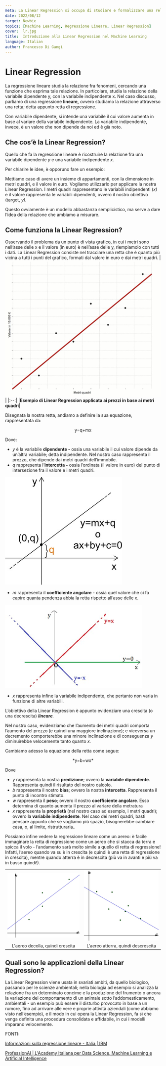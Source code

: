 ```yaml
---
meta: La Linear Regression si occupa di studiare e formalizzare una relazione fra fenomeni, con una funzione che esprime tale relazione.
date: 2022/08/12
target: Newbie 
topics: [Machine Learning, Regressione Lineare, Linear Regression] 
cover:  lr.jpg
title:  Introduzione alla Linear Regression nel Machine Learning
language: Italian
author: Francesco Di Gangi
---
```

# Linear Regression

La regressione lineare studia la relazione fra fenomeni, cercando una funzione che esprima tale relazione. In particolare, studia la relazione della variabile dipendente y, con la variabile indipendente x. Nel caso discusso, parliamo di una regressione **lineare,** ovvero studiamo la relazione attraverso una retta; detta appunto retta di regressione.

Con variabile dipendente, si intende una variabile il cui valore aumenta in base al variare della variabile indipendente. La variabile indipendente, invece, è un valore che non dipende da noi ed è già noto.

## Che cos’è la Linear Regression?

Quello che fa la regressione lineare è ricostruire la relazione fra una variabile dipendente *y* e una variabile indipendente *x.* 

Per chiarire le idee, è opporuno fare un esempio:

Mettiamo caso di avere un insieme di appartamenti, con la dimensione in metri quadri, e il valore in euro. Vogliamo utilizzarlo per applicare la nostra Linear Regression. 
I metri quadri rappresentano le variabili indipendenti (*x)* e il valore rappresenta le variabili dipendenti, ovvero il nostro obiettivo (target, *y).* 

Questo ovviamente è un modello abbastanza semplicistico, ma serve a dare l’idea della relazione che ambiamo a misurare.

## Come funziona la Linear Regression?

Osservando il problema da un punto di vista grafico, in cui i metri sono nell’asse delle x e il valore (in euro) è nell’asse delle y, riempiamolo con tutti i dati. La Linear Regression consiste nel tracciare una retta che è quanto più vicina a tutti i punti del grafico, formati dal valore in euro e dai metri quadri.
| ![image](./1.jpg) | 
|:--:|
|<b>Esempio di Linear Regression applicata ai prezzi in base ai metri quadri</b>|

Disegnata la nostra retta, andiamo a definire la sua equazione, rappresentata da:
<p style="text-align: center;">y=q+mx</p>

Dove: 

- *y* è la variabile **dipendente -** ossia una variabile il cui valore dipende da un’altra variabile; detta indipendente. Nel nostro caso rappresenta il prezzo, che dipende dai metri quadri dell’immobile.
- *q* rappresenta l’**intercetta -** ossia l’ordinata (il valore in euro) del punto di intersezione fra il valore e i metri quadri.

![image](./2.jpg)

- *m* rappresenta il **coefficiente angolare** - ossia quel valore che ci fa capire quanta pendenza abbia la retta rispetto all’asse delle x.

![image](./3.jpg)

- *x* rappresenta infine la variabile indipendente, che pertanto non varia in funzione di altre variabili.

L’obiettivo della Linear Regression è appunto evidenziare una crescita (o una decrescita) ***lineare**.*

Nel nostro caso, evidenziamo che l’aumento dei metri quadri comporta l’aumento del prezzo (e quindi una maggiore inclinazione); e viceversa un decremento comporterebbe una minore inclinazione e di conseguenza *y* diminuirebbe velocemente tanto quanto *x.*

Cambiamo adesso la equazione della retta come segue:
<p style="text-align: center;">*y=b+wx*</p>

Dove

- *y* rappresenta la nostra **predizione**; ovvero la **variabile dipendente**. Rappresenta quindi il risultato del nostro calcolo.
- *b* rappresenta il nostro **bias**; ovvero la nostra **intercetta**. Rappresenta il punto di incontro stimato.
- *w* rappresenta il **peso**; ovvero il nostro **coefficiente angolare**. Esso determina di quanto aumenta il prezzo al variare della metratura
- *x* rappresenta la **proprietà** (nel nostro caso ad esempio, i metri quadri); ovvero la **variabile indipendente**. Nel caso dei metri quadri, basti pensare appunto che se vogliamo più spazio, bisognerebbe cambiare casa, o, al limite, ristrutturarla..

Possiamo infine vedere la regressione lineare come un aereo: è facile immaginare la retta di regressione come un aereo che si stacca da terra e spicca il volo - l’andamento sarà molto simile a quello di retta di regressione! Infatti, l’aereo quando va su è in crescita (e quindi è una retta di regressione in crescita), mentre quando atterra è in decrescita (più va in avanti e più va in basso quindi!).

|||
:-------------------------:|:-------------------------:
![image](./4.jpg) | ![image](./5.jpg)
|L'aereo decolla, quindi crescita | L'aereo atterra, quindi descrescita |

## Quali sono le applicazioni della Linear Regression?

La Linear Regression viene usata in svariati ambiti, da quello biologico, passando per le scienze ambientali; nella biologia ad esempio si analizza la relazione fra un determinato concime e la produzione del frumento o ancora la variazione del comportamento di un animale sotto l’addomesticamento, ambientali - un esempio può essere il disturbo provocato in base a un rumore, fino ad arrivare alle vere e proprie attività aziendali (come abbiamo visto nell’esempio), e il modo in cui opera la Linear Regression, fa sì che venga definita una procedura consolidata e affidabile, in cui i modelli imparano velocemente.

FONTI:

[Informazioni sulla regressione lineare - Italia | IBM](https://www.ibm.com/it-it/analytics/learn/linear-regression)

[ProfessionAI | L'Academy Italiana per Data Science, Machine Learning e Artificial Intelligence](https://www.profession.ai/)


